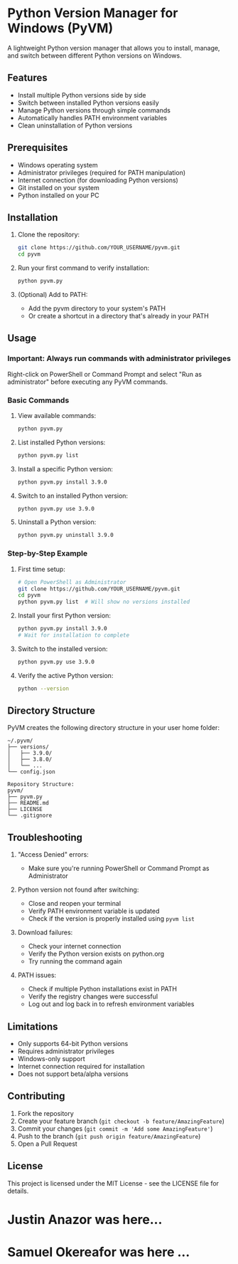 # Python Version Manager for Windows (PyVM)

A lightweight Python version manager that allows you to install, manage, and switch between different Python versions on Windows.

## Features

- Install multiple Python versions side by side
- Switch between installed Python versions easily
- Manage Python versions through simple commands
- Automatically handles PATH environment variables
- Clean uninstallation of Python versions

## Prerequisites

- Windows operating system
- Administrator privileges (required for PATH manipulation)
- Internet connection (for downloading Python versions)
- Git installed on your system
- Python installed on your PC 

## Installation

1. Clone the repository:
   ```bash
   git clone https://github.com/YOUR_USERNAME/pyvm.git
   cd pyvm
   ```

2. Run your first command to verify installation:
   ```bash
   python pyvm.py
   ```

3. (Optional) Add to PATH:
   - Add the pyvm directory to your system's PATH
   - Or create a shortcut in a directory that's already in your PATH

## Usage

### Important: Always run commands with administrator privileges

Right-click on PowerShell or Command Prompt and select "Run as administrator" before executing any PyVM commands.

### Basic Commands

1. View available commands:
   ```bash
   python pyvm.py
   ```

2. List installed Python versions:
   ```bash
   python pyvm.py list
   ```

3. Install a specific Python version:
   ```bash
   python pyvm.py install 3.9.0
   ```

4. Switch to an installed Python version:
   ```bash
   python pyvm.py use 3.9.0
   ```

5. Uninstall a Python version:
   ```bash
   python pyvm.py uninstall 3.9.0
   ```

### Step-by-Step Example

1. First time setup:
   ```bash
   # Open PowerShell as Administrator
   git clone https://github.com/YOUR_USERNAME/pyvm.git
   cd pyvm
   python pyvm.py list  # Will show no versions installed
   ```

2. Install your first Python version:
   ```bash
   python pyvm.py install 3.9.0
   # Wait for installation to complete
   ```

3. Switch to the installed version:
   ```bash
   python pyvm.py use 3.9.0
   ```

4. Verify the active Python version:
   ```bash
   python --version
   ```

## Directory Structure

PyVM creates the following directory structure in your user home folder:

```
~/.pyvm/
├── versions/
│   ├── 3.9.0/
│   ├── 3.8.0/
│   └── ...
└── config.json

Repository Structure:
pyvm/
├── pyvm.py
├── README.md
├── LICENSE
└── .gitignore
```

## Troubleshooting

1. "Access Denied" errors:
   - Make sure you're running PowerShell or Command Prompt as Administrator

2. Python version not found after switching:
   - Close and reopen your terminal
   - Verify PATH environment variable is updated
   - Check if the version is properly installed using `pyvm list`

3. Download failures:
   - Check your internet connection
   - Verify the Python version exists on python.org
   - Try running the command again

4. PATH issues:
   - Check if multiple Python installations exist in PATH
   - Verify the registry changes were successful
   - Log out and log back in to refresh environment variables

## Limitations

- Only supports 64-bit Python versions
- Requires administrator privileges
- Windows-only support
- Internet connection required for installation
- Does not support beta/alpha versions

## Contributing

1. Fork the repository
2. Create your feature branch (`git checkout -b feature/AmazingFeature`)
3. Commit your changes (`git commit -m 'Add some AmazingFeature'`)
4. Push to the branch (`git push origin feature/AmazingFeature`)
5. Open a Pull Request

## License

This project is licensed under the MIT License - see the LICENSE file for details.

# Justin Anazor was here... 
# Samuel Okereafor was here ...